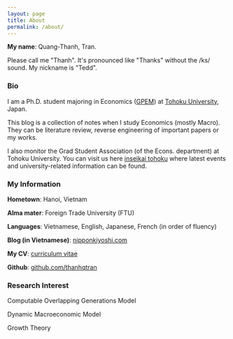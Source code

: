 ```yaml
---
layout: page
title: About
permalink: /about/
---
```



**My name**: Quang-Thanh, Tran.

Please call me "Thanh". It's pronounced like "Thanks" without the /ks/ sound. My nickname is "Tedd".

### Bio


I am a Ph.D. student majoring in Economics ([GPEM](https://www.econ.tohoku.ac.jp/english/page-gpem.html)) at [Tohoku University](https://www.timeshighereducation.com/world-university-rankings/tohoku-university), Japan.

This blog is a collection of notes when I study Economics (mostly Macro). They can be literature review, reverse engineering of important papers or my works.

I also monitor the Grad Student Association (of the Econs. department) at Tohoku University. You can visit us here [inseikai tohoku](https://inseikaitohoku.wordpress.com) where latest events and university-related information can be found.

### My Information

**Hometown**: Hanoi, Vietnam

**Alma mater**: Foreign Trade University (FTU)

**Languages**: Vietnamese, English, Japanese, French (in order of fluency)

**Blog (in Vietnamese)**: [nipponkiyoshi.com](https://nipponkiyoshi.com)

**My CV**: [curriculum vitae](https://thanhqtran.github.io/cv/)

**Github**: [github.com/thanhqtran](https://github.com/thanhqtran) 

### Research Interest

Computable Overlapping Generations Model

Dynamic Macroeconomic Model

Growth Theory